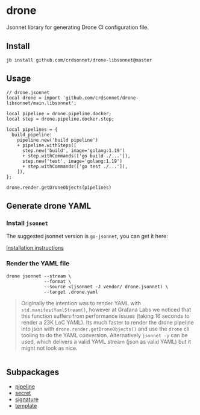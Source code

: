 # drone

Jsonnet library for generating Drone CI configuration file.

## Install

```
jb install github.com/crdsonnet/drone-libsonnet@master
```

## Usage

```jsonnet
// drone.jsonnet
local drone = import 'github.com/crdsonnet/drone-libsonnet/main.libsonnet';

local pipeline = drone.pipeline.docker;
local step = drone.pipeline.docker.step;

local pipelines = {
  build_pipeline:
    pipeline.new('build pipeline')
    + pipeline.withSteps([
      step.new('build', image='golang:1.19')
      + step.withCommands(['go build ./...']),
      step.new('test', image='golang:1.19')
      + step.withCommands(['go test ./...']),
    ]),
};

drone.render.getDroneObjects(pipelines)

```

## Generate drone YAML

### Install `jsonnet`

The suggested jsonnet version is `go-jsonnet`, you can get it here: 

[Installation instructions](https://github.com/google/go-jsonnet#installation-instructions)

### Render the YAML file

```console
drone jsonnet --stream \
              --format \
              --source <(jsonnet -J vendor/ drone.jsonnet) \
              --target .drone.yaml
```

> Originally the intention was to render YAML with `std.manifestYamlStream()`,
> however at Grafana Labs we noticed that this function suffers from
> performance issues (taking 16 seconds to render a 23K LoC YAML). Its much
> faster to render the drone pipeline into json with
> `drone.render.getDroneObjects()` and use the `drone` cli tooling to do the
> YAML conversion. Alternatively `jsonnet -y` can be used, which delivers
> a valid YAML stream (json as valid YAML) but it might not look as nice.

```

```

## Subpackages

* [pipeline](drone/pipeline.md)
* [secret](drone/secret.md)
* [signature](drone/signature.md)
* [template](drone/template.md)


